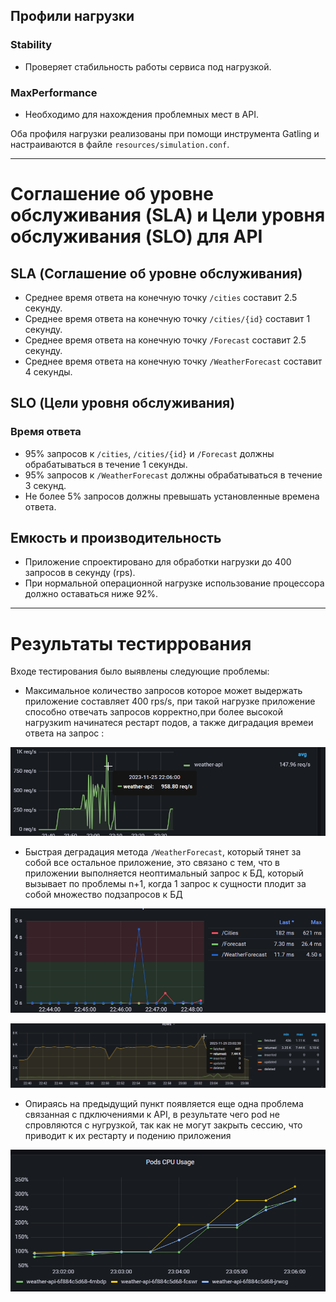 ## Профили нагрузки

### Stability
- Проверяет  стабильность работы сервиса под нагрузкой.

### MaxPerformance
- Необходимо для нахождения проблемных мест в API.

Оба профиля нагрузки реализованы при помощи инструмента Gatling и настраиваются в файле `resources/simulation.conf`.

---

# Соглашение об уровне обслуживания (SLA) и Цели уровня обслуживания (SLO) для API 
## SLA (Соглашение об уровне обслуживания)

- Среднее время ответа на конечную точку `/cities` составит 2.5 секунду.
- Среднее время ответа на конечную точку `/cities/{id}` составит 1 секунду.
- Среднее время ответа на конечную точку `/Forecast` составит 2.5 секунду.
- Среднее время ответа на конечную точку `/WeatherForecast` составит 4 секунды.

## SLO (Цели уровня обслуживания)

### Время ответа
- 95% запросов к `/cities`, `/cities/{id}` и `/Forecast` должны обрабатываться в течение 1 секунды.
- 95% запросов к `/WeatherForecast` должны обрабатываться в течение 3 секунд.
- Не более 5% запросов должны превышать установленные времена ответа.

## Емкость и производительность
- Приложение спроектировано для обработки нагрузки до 400 запросов в секунду (rps).
- При нормальной операционной нагрузке использование процессора должно оставаться ниже 92%.

---

# Результаты тестиррования

 Входе тестирования было выявлены следующие проблемы:
- Максимальное количество запросов которое может выдержать приложение составляет 400 rps/s, при такой нагрузке приложение способно отвечать  запросов корректно,при более высокой нагрузкиm начинатеся рестарт подов, а также диградация времеи ответа на запрос :
 
![Графиик RPS](img/max_rps.png)
- Быстрая деградация метода `/WeatherForecast`, который тянет за собой все остальное приложение, это связано с тем, что в приложении выполняется неоптимальный запрос к БД, который вызывает по проблемы n+1, когда 1 запрос к сущности  плодит за собой множество подзапросов к БД

![WeatherForecast](img/weatherforecast_decradation.png)

![БД](img/pg_p.png)

- Опираясь на предыдущий пункт появляется еще одна проблема связанная с пдключениями к API, в результате чего pod не спровляются с нугрузкой, так как не могут закрыть сессию, что приводит к их рестарту и подению приложения

![CPU](img/pods_cpu_us.png)



